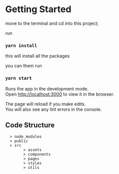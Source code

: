 # Getting Started

move to the terminal and cd into this project;

run 
### ` yarn install `
this will install all the packages

you can them run 

### `yarn start`

Runs the app in the development mode.\
Open [http://localhost:3000](http://localhost:3000) to view it in the browser.

The page will reload if you make edits.\
You will also see any lint errors in the console.

## Code Structure

      > node_modules
      > public
      > src
            > assets
            > components
            > pages
            > styles
            > utils